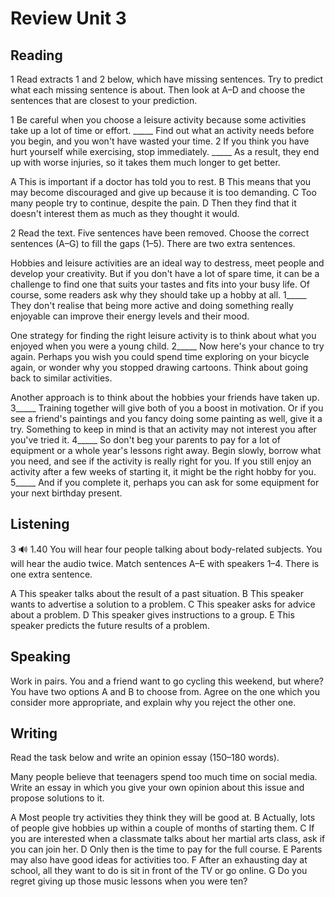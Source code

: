 # Review Unit 3

## Reading

1 Read extracts 1 and 2 below, which have missing sentences. Try to predict what each missing sentence is about. Then look at A–D and choose the sentences that are closest to your prediction.

1 Be careful when you choose a leisure activity because some activities take up a lot of time or effort. _____ Find out what an activity needs before you begin, and you won't have wasted your time.
2 If you think you have hurt yourself while exercising, stop immediately. _____ As a result, they end up with worse injuries, so it takes them much longer to get better.

A This is important if a doctor has told you to rest.
B This means that you may become discouraged and give up because it is too demanding.
C Too many people try to continue, despite the pain.
D Then they find that it doesn't interest them as much as they thought it would.

2 Read the text. Five sentences have been removed. Choose the correct sentences (A–G) to fill the gaps (1–5). There are two extra sentences.

Hobbies and leisure activities are an ideal way to destress, meet people and develop your creativity. But if you don't have a lot of spare time, it can be a challenge to find one that suits your tastes and fits into your busy life. Of course, some readers ask why they should take up a hobby at all. 1_____ They don't realise that being more active and doing something really enjoyable can improve their energy levels and their mood.

One strategy for finding the right leisure activity is to think about what you enjoyed when you were a young child. 2_____ Now here's your chance to try again. Perhaps you wish you could spend time exploring on your bicycle again, or wonder why you stopped drawing cartoons. Think about going back to similar activities.

Another approach is to think about the hobbies your friends have taken up. 3_____ Training together will give both of you a boost in motivation. Or if you see a friend's paintings and you fancy doing some painting as well, give it a try. Something to keep in mind is that an activity may not interest you after you've tried it. 4_____ So don't beg your parents to pay for a lot of equipment or a whole year's lessons right away. Begin slowly, borrow what you need, and see if the activity is really right for you. If you still enjoy an activity after a few weeks of starting it, it might be the right hobby for you. 5_____ And if you complete it, perhaps you can ask for some equipment for your next birthday present.

## Listening

3 🔊 1.40 You will hear four people talking about body-related subjects. You will hear the audio twice. Match sentences A–E with speakers 1–4. There is one extra sentence.

A This speaker talks about the result of a past situation.
B This speaker wants to advertise a solution to a problem.
C This speaker asks for advice about a problem.
D This speaker gives instructions to a group.
E This speaker predicts the future results of a problem.

## Speaking

Work in pairs. You and a friend want to go cycling this weekend, but where? You have two options A and B to choose from. Agree on the one which you consider more appropriate, and explain why you reject the other one.

## Writing

Read the task below and write an opinion essay (150–180 words).

Many people believe that teenagers spend too much time on social media. Write an essay in which you give your own opinion about this issue and propose solutions to it.

A Most people try activities they think they will be good at.
B Actually, lots of people give hobbies up within a couple of months of starting them.
C If you are interested when a classmate talks about her martial arts class, ask if you can join her.
D Only then is the time to pay for the full course.
E Parents may also have good ideas for activities too.
F After an exhausting day at school, all they want to do is sit in front of the TV or go online.
G Do you regret giving up those music lessons when you were ten?